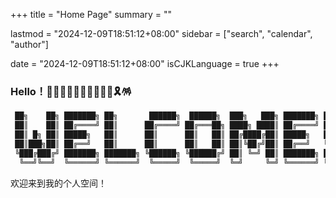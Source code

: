+++
title = "Home Page"
summary = ""

lastmod = "2024-12-09T18:51:12+08:00"
sidebar = ["search", "calendar", "author"]

date = "2024-12-09T18:51:12+08:00"
isCJKLanguage = true
+++

### Hello！🎉🎊🎋🎍🎎🎏🎐🎑🎀🎁🎗️🪅
```bash {class=character_art_block}
 ██╗    ██╗ ███████╗ ██╗       ██████╗  ██████╗  ███╗   ███╗ ███████╗ ██╗
 ██║    ██║ ██╔════╝ ██║      ██╔════╝ ██╔═══██╗ ████╗ ████║ ██╔════╝ ██║
 ██║ █╗ ██║ █████╗   ██║      ██║      ██║   ██║ ██╔████╔██║ █████╗   ██║
 ██║███╗██║ ██╔══╝   ██║      ██║      ██║   ██║ ██║╚██╔╝██║ ██╔══╝   ╚═╝
 ╚███╔███╔╝ ███████╗ ███████╗ ╚██████╗ ╚██████╔╝ ██║ ╚═╝ ██║ ███████╗ ██╗
  ╚══╝╚══╝  ╚══════╝ ╚══════╝  ╚═════╝  ╚═════╝  ╚═╝     ╚═╝ ╚══════╝ ╚═╝                      
```
欢迎来到我的个人空间！
